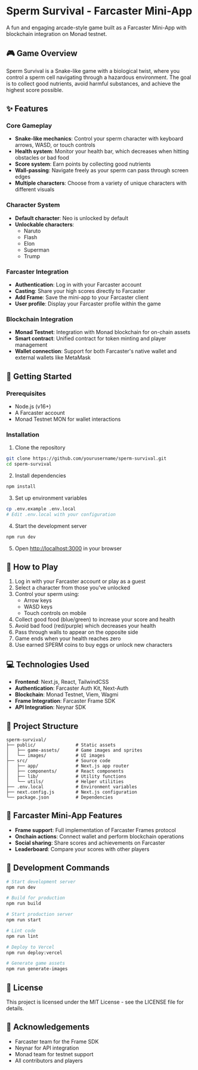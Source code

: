 # Sperm Survival - Farcaster Mini-App

A fun and engaging arcade-style game built as a Farcaster Mini-App with blockchain integration on Monad testnet.

## 🎮 Game Overview

Sperm Survival is a Snake-like game with a biological twist, where you control a sperm cell navigating through a hazardous environment. The goal is to collect good nutrients, avoid harmful substances, and achieve the highest score possible.

## ✨ Features

### Core Gameplay
- **Snake-like mechanics**: Control your sperm character with keyboard arrows, WASD, or touch controls
- **Health system**: Monitor your health bar, which decreases when hitting obstacles or bad food
- **Score system**: Earn points by collecting good nutrients
- **Wall-passing**: Navigate freely as your sperm can pass through screen edges
- **Multiple characters**: Choose from a variety of unique characters with different visuals

### Character System
- **Default character**: Neo is unlocked by default
- **Unlockable characters**:
  - Naruto 
  - Flash 
  - Elon 
  - Superman 
  - Trump 
### Farcaster Integration
- **Authentication**: Log in with your Farcaster account
- **Casting**: Share your high scores directly to Farcaster
- **Add Frame**: Save the mini-app to your Farcaster client
- **User profile**: Display your Farcaster profile within the game

### Blockchain Integration
- **Monad Testnet**: Integration with Monad blockchain for on-chain assets
- **Smart contract**: Unified contract for token minting and player management
- **Wallet connection**: Support for both Farcaster's native wallet and external wallets like MetaMask

## 🚀 Getting Started

### Prerequisites
- Node.js (v16+)
- A Farcaster account
- Monad Testnet MON for wallet interactions

### Installation

1. Clone the repository
```bash
git clone https://github.com/yourusername/sperm-survival.git
cd sperm-survival
```

2. Install dependencies
```bash
npm install
```

3. Set up environment variables
```bash
cp .env.example .env.local
# Edit .env.local with your configuration
```

4. Start the development server
```bash
npm run dev
```

5. Open [http://localhost:3000](http://localhost:3000) in your browser

## 🎯 How to Play

1. Log in with your Farcaster account or play as a guest
2. Select a character from those you've unlocked
3. Control your sperm using:
   - Arrow keys
   - WASD keys
   - Touch controls on mobile
4. Collect good food (blue/green) to increase your score and health
5. Avoid bad food (red/purple) which decreases your health
6. Pass through walls to appear on the opposite side
7. Game ends when your health reaches zero
8. Use earned SPERM coins to buy eggs or unlock new characters

## 💻 Technologies Used

- **Frontend**: Next.js, React, TailwindCSS
- **Authentication**: Farcaster Auth Kit, Next-Auth
- **Blockchain**: Monad Testnet, Viem, Wagmi
- **Frame Integration**: Farcaster Frame SDK
- **API Integration**: Neynar SDK

## 🧰 Project Structure

```
sperm-survival/
├── public/               # Static assets
│   ├── game-assets/      # Game images and sprites
│   └── images/           # UI images
├── src/                  # Source code
│   ├── app/              # Next.js app router
│   ├── components/       # React components
│   ├── lib/              # Utility functions
│   └── utils/            # Helper utilities
├── .env.local            # Environment variables
├── next.config.js        # Next.js configuration
└── package.json          # Dependencies
```

## 📱 Farcaster Mini-App Features

- **Frame support**: Full implementation of Farcaster Frames protocol
- **Onchain actions**: Connect wallet and perform blockchain operations
- **Social sharing**: Share scores and achievements on Farcaster
- **Leaderboard**: Compare your scores with other players

## 🔧 Development Commands

```bash
# Start development server
npm run dev

# Build for production
npm run build

# Start production server
npm run start

# Lint code
npm run lint

# Deploy to Vercel
npm run deploy:vercel

# Generate game assets
npm run generate-images
```

## 📄 License

This project is licensed under the MIT License - see the LICENSE file for details.

## 🙏 Acknowledgements

- Farcaster team for the Frame SDK
- Neynar for API integration
- Monad team for testnet support
- All contributors and players 
